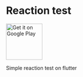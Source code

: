 # Reaction test

<a href='https://play.google.com/store/apps/details?id=com.carapacik.reactiontest'><img alt='Get it on Google Play' src='https://play.google.com/intl/en_us/badges/images/generic/en_badge_web_generic.png' height='100px'/></a>

Simple reaction test on flutter
